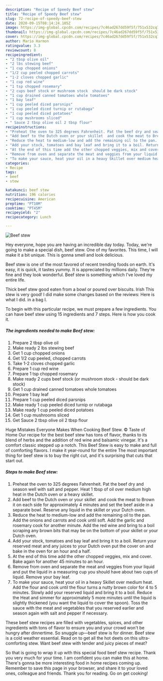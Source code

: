```yaml
---
description: "Recipe of Speedy Beef stew"
title: "Recipe of Speedy Beef stew"
slug: 72-recipe-of-speedy-beef-stew
date: 2020-09-15T08:14:24.105Z
image: https://img-global.cpcdn.com/recipes/7c46ad267dd59f5f/751x532cq70/beef-stew-recipe-main-photo.jpg
thumbnail: https://img-global.cpcdn.com/recipes/7c46ad267dd59f5f/751x532cq70/beef-stew-recipe-main-photo.jpg
cover: https://img-global.cpcdn.com/recipes/7c46ad267dd59f5f/751x532cq70/beef-stew-recipe-main-photo.jpg
author: Mario Harmon
ratingvalue: 3.3
reviewcount: 8
recipeingredient:
- "2 tbsp olive oil"
- "2 lbs stewing beef"
- "1 cup chopped onions"
- "1/2 cup peeled chopped carrots"
- "1-2 cloves chopped garlic"
- "1 cup red wine"
- "1 tsp chopped rosemary"
- "2 cups beef stock or mushroom stock  should be dark stock"
- "1 cup drained canned tomatoes whole tomatoes"
- "1 bay leaf"
- "1 cup peeled diced parsnips"
- "1 cup peeled diced turnip or rutabaga"
- "1 cup peeled diced potatoes"
- "1 cup mushrooms sliced"
- " Sauce 2 tbsp olive oil 2 tbsp flour"
recipeinstructions:
- "Preheat the oven to 325 degrees Fahrenheit. Pat the beef dry and season well with salt and pepper. Heat 1 tbsp of oil over medium high heat in the Dutch oven or a heavy skillet."
- "Add beef to the Dutch oven or your skillet  and cook the meat to Brown it on each side for approximately 4 minutes and set the beef aside in a separate bowl. Reserve any liquid in the skillet or your Dutch oven."
- "Reduce the heat to medium-low and add the remaining oil to the pan. Add the onions and carrots and cook until soft. Add the garlic and rosemary cook for another minute. Add the red wine and bring to a boil scraping any brown bits that may be on the bottom of your skillet or your Dutch oven."
- "Add your stock, tomatoes and bay leaf and bring it to a boil. Return your reserved meat and any juices to your Dutch oven put the cover on and bake in the oven for an hour and a half."
- "At the end of this time add the other chopped veggies, mix and cover. Bake again for another 45 minutes to an hour."
- "Remove from oven and separate the meat and veggies from your liquid and put the liquid in a measuring cup you should have about two cups of liquid. Remove your bay leaf."
- "To make your sauce, heat your oil in a heavy Skillet over medium heat. Add the flour and cook until the flour turns a nutty brown color for 4 to 5 minutes. Slowly add your reserved liquid and bring it to a boil. Reduce the Heat and simmer for approximately 5 more minutes until the liquid is slightly thickened (you want the liquid to cover the spoon). Toss the sauce with the meat and vegetables that you reserved earlier and season again with salt and pepper if necessary."
categories:
- Recipe
tags:
- beef
- stew

katakunci: beef stew 
nutrition: 196 calories
recipecuisine: American
preptime: "PT10M"
cooktime: "PT45M"
recipeyield: "2"
recipecategory: Lunch

---
```



![Beef stew](https://img-global.cpcdn.com/recipes/7c46ad267dd59f5f/751x532cq70/beef-stew-recipe-main-photo.jpg)

Hey everyone, hope you are having an incredible day today. Today, we're going to make a special dish, beef stew. One of my favorites. This time, I will make it a bit unique. This is gonna smell and look delicious.

Beef stew is one of the most favored of recent trending foods on earth. It's easy, it is quick, it tastes yummy. It is appreciated by millions daily. They're fine and they look wonderful. Beef stew is something which I've loved my entire life.

Thick beef stew good eaten from a bowl or poured over biscuits. Irish This stew is very good! I did make some changes based on the reviews: Here is what I did. in a bag I.


To begin with this particular recipe, we must prepare a few ingredients. You can have beef stew using 15 ingredients and 7 steps. Here is how you cook it.

<!--inarticleads1-->

##### The ingredients needed to make Beef stew:

1. Prepare 2 tbsp olive oil
1. Make ready 2 lbs stewing beef
1. Get 1 cup chopped onions
1. Get 1/2 cup peeled, chopped carrots
1. Take 1-2 cloves chopped garlic
1. Prepare 1 cup red wine
1. Prepare 1 tsp chopped rosemary
1. Make ready 2 cups beef stock (or mushroom stock - should be dark stock)
1. Get 1 cup drained canned tomatoes whole tomatoes
1. Prepare 1 bay leaf
1. Prepare 1 cup peeled diced parsnips
1. Make ready 1 cup peeled diced turnip or rutabaga
1. Make ready 1 cup peeled diced potatoes
1. Get 1 cup mushrooms sliced
1. Get  Sauce 2 tbsp olive oil 2 tbsp flour


Huge Mistakes Everyone Makes When Cooking Beef Stew. © Taste of Home Our recipe for the best beef stew has tons of flavor, thanks to its blend of herbs and the addition of red wine and balsamic vinegar. It&#39;s a comfort classic stepped up a notch. This Beef Stew is easy to make and full of comforting flavors. I make it year-round for the entire The most important thing for beef stew is to buy the right cut, and it&#39;s surprising that cuts that start out. 

<!--inarticleads2-->

##### Steps to make Beef stew:

1. Preheat the oven to 325 degrees Fahrenheit. Pat the beef dry and season well with salt and pepper. Heat 1 tbsp of oil over medium high heat in the Dutch oven or a heavy skillet.
1. Add beef to the Dutch oven or your skillet  and cook the meat to Brown it on each side for approximately 4 minutes and set the beef aside in a separate bowl. Reserve any liquid in the skillet or your Dutch oven.
1. Reduce the heat to medium-low and add the remaining oil to the pan. Add the onions and carrots and cook until soft. Add the garlic and rosemary cook for another minute. Add the red wine and bring to a boil scraping any brown bits that may be on the bottom of your skillet or your Dutch oven.
1. Add your stock, tomatoes and bay leaf and bring it to a boil. Return your reserved meat and any juices to your Dutch oven put the cover on and bake in the oven for an hour and a half.
1. At the end of this time add the other chopped veggies, mix and cover. Bake again for another 45 minutes to an hour.
1. Remove from oven and separate the meat and veggies from your liquid and put the liquid in a measuring cup you should have about two cups of liquid. Remove your bay leaf.
1. To make your sauce, heat your oil in a heavy Skillet over medium heat. Add the flour and cook until the flour turns a nutty brown color for 4 to 5 minutes. Slowly add your reserved liquid and bring it to a boil. Reduce the Heat and simmer for approximately 5 more minutes until the liquid is slightly thickened (you want the liquid to cover the spoon). Toss the sauce with the meat and vegetables that you reserved earlier and season again with salt and pepper if necessary.


These beef stew recipes are filled with vegetables, spices, and other ingredients with tons of flavor to ensure you and your crowd won&#39;t be hungry after dinnertime. So snuggle up—beef stew is for dinner. Beef stew is a cold weather essential. Read on to get all the hot deets on this ultra-comforting stew. Want beef stew with tender and juicy pieces of meat? 

So that is going to wrap it up with this special food beef stew recipe. Thank you very much for your time. I am confident you can make this at home. There's gonna be more interesting food in home recipes coming up. Remember to save this page in your browser, and share it to your loved ones, colleague and friends. Thank you for reading. Go on get cooking!
